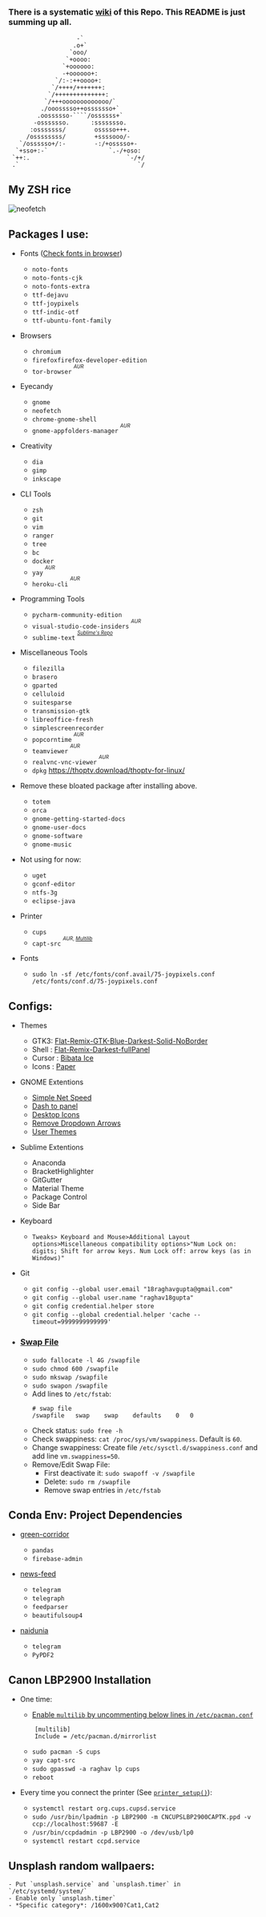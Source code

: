 ### There is a systematic [wiki](https://github.com/raghav18gupta/dotfiles/wiki) of this Repo. This README is just summing up all.


```
                   -`
                  .o+`
                 `ooo/
                `+oooo:
               `+oooooo:
               -+oooooo+:
             `/:-:++oooo+:
            `/++++/+++++++:
           `/++++++++++++++:
          `/+++ooooooooooooo/`
         ./ooosssso++osssssso+`
        .oossssso-````/ossssss+`
       -osssssso.      :ssssssso.
      :osssssss/        osssso+++.
     /ossssssss/        +ssssooo/-
   `/ossssso+/:-        -:/+osssso+-
  `+sso+:-`                 `.-/+oso:
 `++:.                           `-/+/
 .`                                 `/
```

## My ZSH rice

![neofetch](https://raw.githubusercontent.com/raghav18gupta/dotfiles/master/imgs/neofetch-ss.png)

## Packages I use:

- Fonts ([Check fonts in browser](https://github.com/LukeSmithxyz/voidrice/blob/8c0c5ae01157b8fbab0361cb9b33acc81eee3c2c/.config/emoji))
	- `noto-fonts`
	- `noto-fonts-cjk`
	- `noto-fonts-extra`
	- `ttf-dejavu`
	- `ttf-joypixels`
	- `ttf-indic-otf`
	- `ttf-ubuntu-font-family`

- Browsers
	- `chromium`
	- `firefoxfirefox-developer-edition`
	- `tor-browser` <sup><sup>*AUR*</sup></sup>

- Eyecandy
	- `gnome`
	- `neofetch`
	- `chrome-gnome-shell`
	- `gnome-appfolders-manager` <sup><sup>*AUR*</sup></sup>

- Creativity
	- `dia`
	- `gimp`
	- `inkscape`

- CLI Tools
	- `zsh`
	- `git`
	- `vim`
	- `ranger`
	- `tree`
	- `bc`
	- `docker`
	- `yay` <sup><sup>*AUR*</sup></sup>
	- `heroku-cli` <sup><sup>*AUR*</sup></sup>

- Programming Tools
	- `pycharm-community-edition`
	- `visual-studio-code-insiders` <sup><sup>*AUR*</sup></sup>
	- `sublime-text` <sup><sup>*[Sublime's Repo](https://www.sublimetext.com/docs/3/linux_repositories.html#pacman)*</sup></sup>

- Miscellaneous Tools
	- `filezilla`
	- `brasero`
	- `gparted`
	- `celluloid`
	- `suitesparse`
	- `transmission-gtk`
	- `libreoffice-fresh`
	- `simplescreenrecorder`
	- `popcorntime` <sup><sup>*AUR*</sup></sup>
	- `teamviewer` <sup><sup>*AUR*</sup></sup>
	- `realvnc-vnc-viewer` <sup><sup>*AUR*</sup></sup>
	- `dpkg` https://thoptv.download/thoptv-for-linux/

- Remove these bloated package after installing above.
	- `totem`
	- `orca`
	- `gnome-getting-started-docs`
	- `gnome-user-docs`
	- `gnome-software`
	- `gnome-music`

- Not using for now:
	- `uget`
	- `gconf-editor`
	- `ntfs-3g`
	- `eclipse-java`

- Printer
	- `cups`
	- `capt-src` <sup><sup>*AUR*, [*Multilib*](https://github.com/raghav18gupta/dotfiles/blob/master/pacman.conf#L93)</sup></sup>

- Fonts
	- `sudo ln -sf /etc/fonts/conf.avail/75-joypixels.conf /etc/fonts/conf.d/75-joypixels.conf`

## Configs:

- Themes
	- GTK3: [Flat-Remix-GTK-Blue-Darkest-Solid-NoBorder](https://github.com/daniruiz/flat-remix-gtk/tree/master/Flat-Remix-GTK-Blue-Darkest-Solid-NoBorder)
	- Shell : [Flat-Remix-Darkest-fullPanel](https://github.com/daniruiz/flat-remix-gnome/tree/master/Flat-Remix-Darkest-fullPanel)
	- Cursor : [Bibata Ice](https://www.gnome-look.org/p/1197198/)
	- Icons : [Paper](https://github.com/snwh/paper-icon-theme)

- GNOME Extentions
	- [Simple Net Speed](https://extensions.gnome.org/extension/1085/simple-net-speed/)
	- [Dash to panel](https://extensions.gnome.org/extension/1160/dash-to-panel/)
	- [Desktop Icons](https://extensions.gnome.org/extension/1465/desktop-icons/)
	- [Remove Dropdown Arrows](https://extensions.gnome.org/extension/800/remove-dropdown-arrows/)
	- [User Themes](https://extensions.gnome.org/extension/19/user-themes/)

- Sublime Extentions
	- Anaconda
	- BracketHighlighter
	- GitGutter
	- Material Theme
	- Package Control
	- Side Bar

- Keyboard
	- `Tweaks> Keyboard and Mouse>Additional Layout options>Miscellaneous compatibility options>"Num Lock on: digits; Shift for arrow keys. Num Lock off: arrow keys (as in Windows)"`

- Git

	- `git config --global user.email "18raghavgupta@gmail.com"`
	- `git config --global user.name "raghav18gupta"`
	- `git config credential.helper store`
	- `git config --global credential.helper 'cache --timeout=9999999999999'`

- ### [Swap File](https://access.redhat.com/solutions/103833)
	- `sudo fallocate -l 4G /swapfile`
	- `sudo chmod 600 /swapfile`
	- `sudo mkswap /swapfile`
	- `sudo swapon /swapfile`
	- Add lines to `/etc/fstab`:
		```
		# swap file
		/swapfile	swap	swap	defaults	0	0
		```
	- Check status: `sudo free -h`
	- Check swappiness: `cat /proc/sys/vm/swappiness`. Default is `60`.
	- Change swappiness: Create file `/etc/sysctl.d/swappiness.conf`  and add line `vm.swappiness=50`.
	- Remove/Edit Swap File:
		- First deactivate it: `sudo swapoff -v /swapfile`
		- Delete: `sudo rm /swapfile`
		- Remove swap entries in `/etc/fstab`
	
## Conda Env: Project Dependencies
- [green-corridor](https://github.com/raghav18gupta/green-corridor-v2)
	- `pandas`
	- `firebase-admin`

- [news-feed](https://github.com/raghav18gupta/IndianExpressBot)
	- `telegram`
	- `telegraph`
	- `feedparser`
	- `beautifulsoup4`

- [naidunia](https://github.com/raghav18gupta/naidunia-epaper-downloder)
	- `telegram`
	- `PyPDF2`

## Canon LBP2900 Installation 
- One time:
    - [Enable `multilib` by uncommenting below lines in `/etc/pacman.conf`](https://github.com/raghav18gupta/dotfiles/blob/master/.zshrc#L26)
    ```
        [multilib]
        Include = /etc/pacman.d/mirrorlist
    ```
    - `sudo pacman -S cups`
    - `yay capt-src`
    - `sudo gpasswd -a raghav lp cups`
    - `reboot`

- Every time you connect the printer (See [`printer_setup()`](https://github.com/raghav18gupta/dotfiles/blob/master/.zshrc)):
    - `systemctl restart org.cups.cupsd.service`
    - `sudo /usr/bin/lpadmin -p LBP2900 -m CNCUPSLBP2900CAPTK.ppd -v ccp://localhost:59687 -E `
    - `/usr/bin/ccpdadmin -p LBP2900 -o /dev/usb/lp0`
    - `systemctl restart ccpd.service`

## Unsplash random wallpaers:
	- Put `unsplash.service` and `unsplash.timer` in `/etc/systemd/system/`
	- Enable only `unsplash.timer`
	- *Specific category*: /1600x900?Cat1,Cat2

